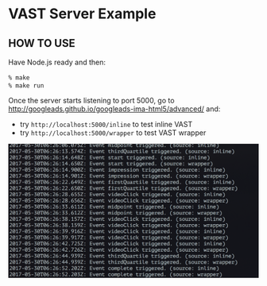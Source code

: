 VAST Server Example
===================

HOW TO USE
----------

Have Node.js ready and then:

```
% make
% make run
```

Once the server starts listening to port 5000, go to http://googleads.github.io/googleads-ima-html5/advanced/ and:

+ try `http://localhost:5000/inline` to test inline VAST
+ try `http://localhost:5000/wrapper` to test VAST wrapper

![Events Triggered](events-triggered.png)
